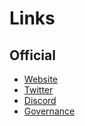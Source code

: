 # Links

## Official

* [Website](https://exodia.fi)
* [Twitter](https://twitter.com/EXODIAFinance)
* [Discord](https://discord.gg/exodia)
* [Governance](https://snapshot.org/#/exodiadao.eth)
